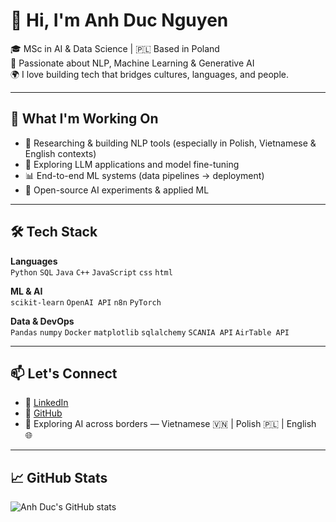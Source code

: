 # 👋 Hi, I'm Anh Duc Nguyen

🎓 MSc in AI & Data Science | 🇵🇱 Based in Poland  
🧠 Passionate about NLP, Machine Learning & Generative AI  
🌍 I love building tech that bridges cultures, languages, and people.

---

## 🚀 What I'm Working On

- 🔬 Researching & building NLP tools (especially in Polish, Vietnamese & English contexts)
- 🤖 Exploring LLM applications and model fine-tuning
- 📊 End-to-end ML systems (data pipelines → deployment)
- 🧪 Open-source AI experiments & applied ML

---

## 🛠️ Tech Stack

**Languages**  
`Python` `SQL` `Java` `C++` `JavaScript` `css` `html`

**ML & AI**  
`scikit-learn` `OpenAI API` `n8n` `PyTorch`

**Data & DevOps**  
`Pandas` `numpy` `Docker` `matplotlib` `sqlalchemy` `SCANIA API` `AirTable API`

---

## 📫 Let's Connect

- 💼 [LinkedIn](https://www.linkedin.com/in/anh-duc-nguyen-2b863929a/)
- 🧪 [GitHub](https://github.com/anhducnguyen2006)
- 🧭 Exploring AI across borders — Vietnamese 🇻🇳 | Polish 🇵🇱 | English 🌐

---

## 📈 GitHub Stats

![Anh Duc's GitHub stats](https://github-readme-stats.vercel.app/api?username=anhducnguyen2006&show_icons=true&theme=default)

<!-- Optional: Add blog if you have one -->
<!--
## 📝 Latest Blog Posts
- [Title](link)
- [Title](link)
-->
